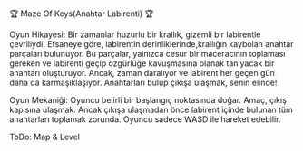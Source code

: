 🏆 Maze Of Keys(Anahtar Labirenti) 🏆

Oyun Hikayesi:
    Bir zamanlar huzurlu bir krallık, gizemli bir labirentle çevriliydi.
    Efsaneye göre, labirentin derinliklerinde,krallığın kaybolan anahtar parçaları bulunuyor.
    Bu parçalar, yalnızca cesur bir maceracının toplaması gereken ve labirenti geçip özgürlüğe kavuşmasına olanak tanıyacak bir anahtarı oluşturuyor.
    Ancak, zaman daralıyor ve labirent her geçen gün daha da karmaşıklaşıyor.
    Anahtarları bulup çıkışa ulaşmak, senin elinde!

Oyun Mekaniği:
    Oyuncu belirli bir başlangıç noktasında doğar.
    Amaç, çıkış kapısına ulaşmak.
    Ancak çıkışa ulaşmadan önce labirent içinde bulunan tüm anahtarları toplamak zorunda.
    Oyuncu sadece WASD ile hareket edebilir.

ToDo:
    Map & Level